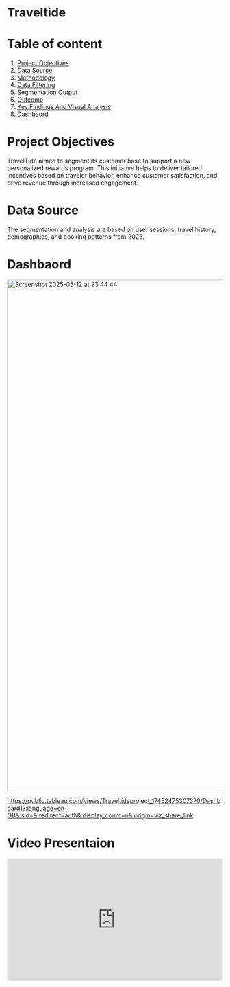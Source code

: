 # Traveltide

# Table of content
1. [Project Objectives](#project_objectives)
2. [Data Source](#data_source)
3. [Methodology](#data_soucrce)
4. [Data Filtering](#data_filtering)
5. [Segmentation Output](#segmentation_output)
6. [Outcome](#outcome)
7. [Key Findings And Visual Analysis](#key_findings_and_visual_analysis)
8. [Dashbaord](#dashbaord)

# Project Objectives

TravelTide aimed to segment its customer base to support a new personalized rewards program. This initiative helps to deliver tailored incentives based on traveler behavior, enhance customer satisfaction, and drive revenue through increased engagement.

# **Data Source**

The segmentation and analysis are based on user sessions, travel history, demographics, and booking patterns from 2023.

# Dashbaord

<img width="1192" alt="Screenshot 2025-05-12 at 23 44 44" src="https://github.com/user-attachments/assets/05abf1d3-295e-43d4-9e50-4cafb3c606f4" />

https://public.tableau.com/views/Traveltideproject_17452475307370/Dashboard1?:language=en-GB&:sid=&:redirect=auth&:display_count=n&:origin=viz_share_link

# Video Presentaion

<div style="position: relative; padding-bottom: 56.60377358490566%; height: 0;"><iframe src="https://www.loom.com/embed/85f20e6fcc6f4e8eb16c299be71b7e7a?sid=2e6284ac-7bb9-4a19-93da-48561634e0e4" frameborder="0" webkitallowfullscreen mozallowfullscreen allowfullscreen style="position: absolute; top: 0; left: 0; width: 100%; height: 100%;"></iframe></div>



